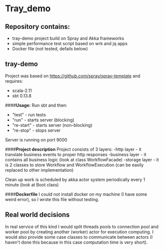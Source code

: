 # Tray_demo

## **Repository contains:**
- tray-demo project build on Spray and Akka frameworks
- simple performance test script based on wrk and jq apps
- Docker file (not tested, defails below)

## **tray-demo**
Project was based on https://github.com/spray/spray-template and requires:
- scala-2.11
- sbt 0.13.8

####**Usage:**
Run sbt and then:
- "test" - run tests
- "run" - starts server (blocking)
- "re-start" - starts server (non-blocking)
- "re-stop" - stops server

Server is running on port 9000

####**Project description**
Project consists of 3 layers:
-http layer - it translate business events to proper http responses
-business layer - it contains all business logic (look at class WorkflowFacade)
-storage layer - it is 2 classes to store Workflow and WorkflowExecution (can be easily replaced to other implementation)

Clean up work is scheduled by akka actor system periodically every 1 minute (look at Boot class)

####**Dockerfile**
I could not install docker on my machine (I have some weird error), so I wrote this file without testing.

## **Real world decisions**
In real service of this kind I would split threads pools to connection pool and worker pool by creating another (worker) actor for execution computing.
I would also provide some case classes to communicate between actors (I haven't done this because in this case computation time is very short).
